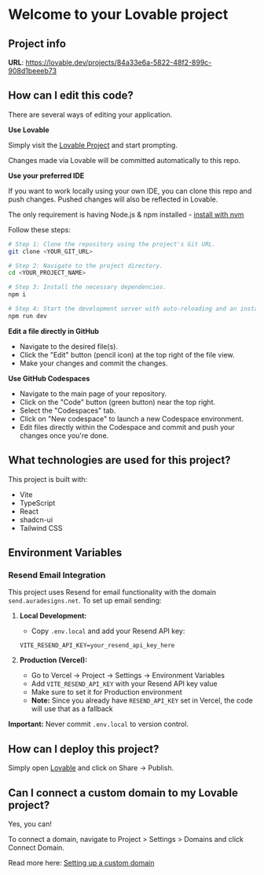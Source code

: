 # Welcome to your Lovable project

## Project info

**URL**: https://lovable.dev/projects/84a33e6a-5822-48f2-899c-908d1beeeb73

## How can I edit this code?

There are several ways of editing your application.

**Use Lovable**

Simply visit the [Lovable Project](https://lovable.dev/projects/84a33e6a-5822-48f2-899c-908d1beeeb73) and start prompting.

Changes made via Lovable will be committed automatically to this repo.

**Use your preferred IDE**

If you want to work locally using your own IDE, you can clone this repo and push changes. Pushed changes will also be reflected in Lovable.

The only requirement is having Node.js & npm installed - [install with nvm](https://github.com/nvm-sh/nvm#installing-and-updating)

Follow these steps:

```sh
# Step 1: Clone the repository using the project's Git URL.
git clone <YOUR_GIT_URL>

# Step 2: Navigate to the project directory.
cd <YOUR_PROJECT_NAME>

# Step 3: Install the necessary dependencies.
npm i

# Step 4: Start the development server with auto-reloading and an instant preview.
npm run dev
```

**Edit a file directly in GitHub**

- Navigate to the desired file(s).
- Click the "Edit" button (pencil icon) at the top right of the file view.
- Make your changes and commit the changes.

**Use GitHub Codespaces**

- Navigate to the main page of your repository.
- Click on the "Code" button (green button) near the top right.
- Select the "Codespaces" tab.
- Click on "New codespace" to launch a new Codespace environment.
- Edit files directly within the Codespace and commit and push your changes once you're done.

## What technologies are used for this project?

This project is built with:

- Vite
- TypeScript
- React
- shadcn-ui
- Tailwind CSS

## Environment Variables

### Resend Email Integration

This project uses Resend for email functionality with the domain `send.auradesigns.net`. To set up email sending:

1. **Local Development:**
   - Copy `.env.local` and add your Resend API key:
   ```
   VITE_RESEND_API_KEY=your_resend_api_key_here
   ```

2. **Production (Vercel):**
   - Go to Vercel → Project → Settings → Environment Variables
   - Add `VITE_RESEND_API_KEY` with your Resend API key value
   - Make sure to set it for Production environment
   - **Note:** Since you already have `RESEND_API_KEY` set in Vercel, the code will use that as a fallback

**Important:** Never commit `.env.local` to version control.

## How can I deploy this project?

Simply open [Lovable](https://lovable.dev/projects/84a33e6a-5822-48f2-899c-908d1beeeb73) and click on Share -> Publish.

## Can I connect a custom domain to my Lovable project?

Yes, you can!

To connect a domain, navigate to Project > Settings > Domains and click Connect Domain.

Read more here: [Setting up a custom domain](https://docs.lovable.dev/features/custom-domain#custom-domain)
